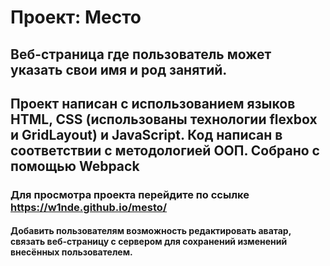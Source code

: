 # Проект: Место

## Веб-страница где пользователь может указать свои имя и род занятий. 
## Проект написан с использованием языков HTML, CSS (использованы технологии flexbox и GridLayout) и JavaScript. Код написан в соответствии с методологией ООП. Собрано с помощью Webpack

### Для просмотра проекта перейдите по ссылке https://w1nde.github.io/mesto/

#### Добавить пользователям возможность редактировать аватар, связать веб-страницу с сервером для сохранений изменений внесённых пользователем.
